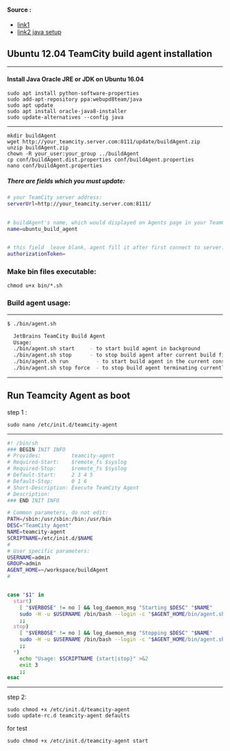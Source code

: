 #### Source :
* [link1](https://makandracards.com/konjoot/21071-ubuntu-12-04-teamcity-build-agent-installation)
* [link2 java setup](https://www.atlantic.net/cloud-hosting/how-to-install-java-jre-jdk-ubuntu-16-04/)

## Ubuntu 12.04 TeamCity build agent installation
_________________
#### Install Java Oracle JRE or JDK on Ubuntu 16.04
``` consle
sudo apt install python-software-properties
sudo add-apt-repository ppa:webupd8team/java
sudo apt update
sudo apt install oracle-java8-installer
sudo update-alternatives --config java
```
_________________
``` console 
mkdir buildAgent
wget http://your_teamcity.server.com:8111/update/buildAgent.zip
unzip buildAgent.zip
chown -R your_user:your_group ../buildAgent
cp conf/buildAgent.dist.properties conf/buildAgent.properties
nano conf/buildAgent.properties
```
##### There are fields which you must update:
``` bash 
# your TeamCity server address:
serverUrl=http://your_teamcity.server.com:8111/
 

# buildAgent's name, which would displayed on Agents page in your TeamCity server UI:
name=ubuntu_build_agent

 
# this field  leave blank, agent fill it after first connect to server:
authorizationToken=

```
### Make bin files executable:
``` console 
chmod u+x bin/*.sh
``` 
### Build agent usage:
_________________
``` bash 
$ ./bin/agent.sh

  JetBrains TeamCity Build Agent
  Usage:
  ./bin/agent.sh start     - to start build agent in background
  ./bin/agent.sh stop      - to stop build agent after current build finish
  ./bin/agent.sh run         - to start build agent in the current console
  ./bin/agent.sh stop force  - to stop build agent terminating currently running build

```
_________________
## Run Teamcity Agent  as boot 
step 1 : 

``` console
sudo nano /etc/init.d/teamcity-agent
```
_________________
``` bash
#! /bin/sh
### BEGIN INIT INFO
# Provides:          teamcity-agent
# Required-Start:    $remote_fs $syslog
# Required-Stop:     $remote_fs $syslog
# Default-Start:     2 3 4 5
# Default-Stop:      0 1 6
# Short-Description: Execute TeamCity Agent 
# Description:
### END INIT INFO

# Common parameters, do not edit:
PATH=/sbin:/usr/sbin:/bin:/usr/bin
DESC="TeamCity Agent"
NAME=teamcity-agent
SCRIPTNAME=/etc/init.d/$NAME
#
# User specific parameters:
USERNAME=admin
GROUP=admin
AGENT_HOME=~/workspace/buildAgent
#


case "$1" in
  start)
    [ "$VERBOSE" != no ] && log_daemon_msg "Starting $DESC" "$NAME"
    sudo -H -u $USERNAME /bin/bash --login -c "$AGENT_HOME/bin/agent.sh start"
    ;;
  stop)
    [ "$VERBOSE" != no ] && log_daemon_msg "Stopping $DESC" "$NAME"
    sudo -H -u $USERNAME /bin/bash --login -c "$AGENT_HOME/bin/agent.sh stop"
    ;;
  *)
    echo "Usage: $SCRIPTNAME {start|stop}" >&2
    exit 3
    ;;
esac
```
________
step 2:
``` console 
sudo chmod +x /etc/init.d/teamcity-agent
sudo update-rc.d teamcity-agent defaults
```
for test 
``` console 
sudo chmod +x /etc/init.d/teamcity-agent start
```
